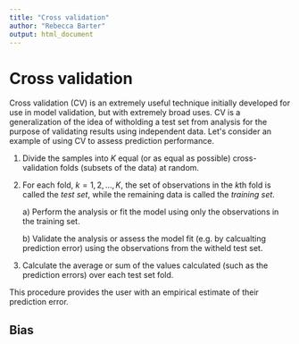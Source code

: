 ```yaml
---
title: "Cross validation"
author: "Rebecca Barter"
output: html_document
---
```


# Cross validation 



Cross validation (CV) is an extremely useful technique initially developed for use in model validation, but with extremely broad uses. CV is a generalization of the idea of witholding a test set from analysis for the purpose of validating results using independent data. Let's consider an example of using CV to assess prediction performance.

1. Divide the samples into $K$ equal (or as equal as possible) cross-validation folds (subsets of the data) at random.

2. For each fold, $k = 1, 2, ..., K$, the set of observations in the $k$th fold is called the *test set*, while the remaining data is called the *training set*.

    a) Perform the analysis or fit the model using only the observations in the training set.
      
    b) Validate the analysis or assess the model fit (e.g. by calcualting prediction error) using the observations from the witheld test set.
  
3. Calculate the average or sum of the values calculated (such as the prediction errors) over each test set fold.



This procedure provides the user with an empirical estimate of their prediction error.




## Bias




